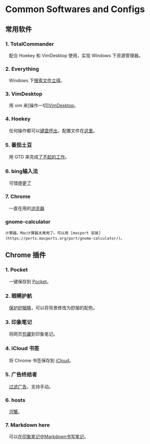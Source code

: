 # Common Softwares and Configs

## 常用软件
### 1. TotalCommander
    配合 Hoekey 和 VimDesktop 使用，实现 Windows 下资源管理器。

### 2. Everything
    Windows 下[搜索文件立得](https://www.voidtools.com/zh-cn/)。

### 3. VimDesktop
    用 vim 来[操作一切][VimDesktop](https://github.com/goreliu/vimdesktop)。

### 4. Hoekey
    任何操作都可以[键盘呼出](https://www.appinn.com/hoekey-one/)，配置文件在[这里]()。

### 5. 番茄土豆
    用 GTD 来完成[了不起的工作](https://www.appinn.com/pomotodo/)。

### 6. bing输入法
    可惜[停更了](http://download.get.live.cn/components/pinyin/BingPinyinSetup_1.6.302.06_AutoUpgrade.exe)

### 7. Chrome
    一直在用的[浏览器](http://dl.timerim.com/google-chrome-x64.htm)

### gnome-calculator
    计算器。Mac计算器太难用了。可以用 [macport 安装](https://ports.macports.org/port/gnome-calculator/)。

## Chrome 插件
### 1. Pocket
    一键保存到 [Pocket](http://chromecj.com/productivity/2015-11/618.html)。

### 2. 眼睛护航
    [保护好眼睛](http://chromecj.com/accessibility/2014-11/292.html)，可以将背景修改为舒服的配色。

### 3. 印象笔记
    将网页[剪藏](https://www.yinxiang.com/webclipper/?downloaded)到印象笔记。

### 4. iCloud 书签
    将 Chrome 书签保存到 [iCloud](http://chromecj.com/productivity/2014-11/257.html)。

### 5. 广告终结者
    [过滤广告](http://www.adtchrome.com/)，支持手动。

### 6. hosts
    [河蟹](https://laod.cn/hosts/2017-google-hosts.html#button_file)。

### 7. Markdown here
    可以[在印象笔记中Markdown书写笔记](https://www.gugeapps.com/webstore/detail/markdown-here/elifhakcjgalahccnjkneoccemfahfoa)。
